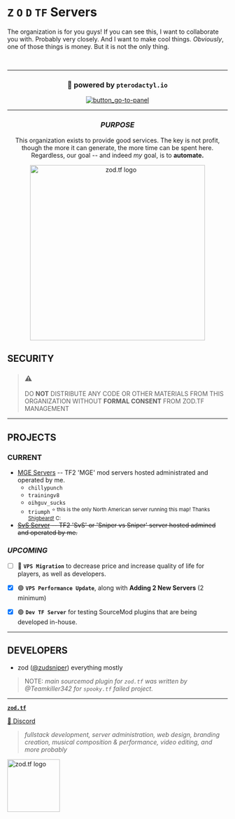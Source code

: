  
# `Z` `O` `D` **`TF`** Servers    
The organization is for you guys! If you can see this, I want to collaborate you with. Probably very closely. And I want to make cool things. _Obviously_, one of those things is money. But it is not the only thing.   

<br>  


---

<div align="center">

### 🔋 powered by `pterodactyl.io`
<a target="_blank" href="https://panel.zod.tf"> ![button_go-to-panel](https://user-images.githubusercontent.com/16076573/222992442-230e9a13-f488-46f4-a667-17ea094d0f7d.png) </a>


</div>

---

<div align="center">

### $PURPOSE$
This organization exists to provide good services. The key is not profit, though the more it can generate, the more time can be spent here. Regardless, our goal -- and indeed _my_ goal, is to **automate.**  

<a href="https://zod.tf/"><img src="https://github.com/zudsniper/zudsniper/assets/16076573/0b2203d4-2e8f-44d9-ac9c-2b5097d1f961" alt="zod.tf logo" width="400rem" style="max-width: 100%;"></a> 
  
</div>




## SECURITY
> ### ⚠️
> DO **NOT** DISTRIBUTE ANY CODE OR OTHER MATERIALS FROM THIS ORGANIZATION WITHOUT **FORMAL CONSENT** FROM ZOD.TF MANAGEMENT  

---

## PROJECTS

### CURRENT

- [MGE Servers](https://mge.zod.tf/) -- TF2 'MGE' mod servers hosted administrated and operated by me.  
    - `chillypunch`
    - `trainingv8`
    - `oihguv_sucks`
    - `triumph` <sup> ⭐ this is the only North American server running this map! Thanks [Shigbeard!](https://triumphtf2.com) C: </sup>
- ~~[SvS Server](https://svs.zod.tf) -- TF2 'SvS' or 'Sniper vs Sniper' server hosted admined and operated by me.~~ 

### _UPCOMING_  

- [ ] 🔵 **`VPS Migration`** to decrease price and increase quality of life for players, as well as developers. 
- [X] 🟢 **`VPS Performance Update`**, along with **Adding 2 New Servers** (2 minimum)  
- [X] 🟢 **`Dev TF Server`** for testing SourceMod plugins that are being developed in-house. 


---

## DEVELOPERS
- zod ([@zudsniper](https://github.com/zudsniper)) 
    everything mostly

> NOTE: _main sourcemod plugin for `zod.tf` was written by @Teamkiller342 for `spooky.tf` failed project._  

<hr>

<b><a target="_blank" href="https://gh.zod.tf"><code>zod.tf</code></a></b> 

[💬 Discord](https://discord.gg/zodtf) 

> _fullstack development, server administration, web design, branding creation, musical composition & performance, video editing, and more probably_   

<a href="https://zod.tf/"><img src="https://github.com/zudsniper/zudsniper/assets/16076573/0b2203d4-2e8f-44d9-ac9c-2b5097d1f961" alt="zod.tf logo" width="120px" style="max-width: 100%;"></a>

